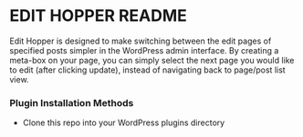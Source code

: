 # EDIT HOPPER README #

Edit Hopper is designed to make switching between the edit pages of specified posts simpler in the WordPress admin interface. By creating a meta-box on your page, you can simply select the next page you would like to edit (after clicking update), instead of navigating back to page/post list view.

### Plugin Installation Methods ###

* Clone this repo into your WordPress plugins directory


